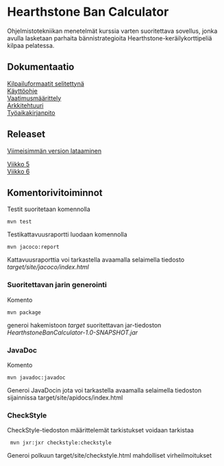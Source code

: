 # Hearthstone Ban Calculator    
Ohjelmistotekniikan menetelmät kurssia varten suoritettava sovellus, jonka avulla lasketaan parhaita bännistrategioita Hearthstone-keräilykorttipeliä kilpaa pelatessa. 

## Dokumentaatio
[Kilpailuformaatit selitettynä](https://github.com/AnttiLammi/otm-harjoitustyo/blob/master/dokumentaatio/formaatit.md)   
[Käyttöohje](https://github.com/AnttiLammi/otm-harjoitustyo/blob/master/dokumentaatio/kayttoohje.md)    
[Vaatimusmäärittely](https://github.com/AnttiLammi/otm-harjoitustyo/blob/master/dokumentaatio/vaativuusm%C3%A4%C3%A4rittely.md)    
[Arkkitehtuuri](https://github.com/AnttiLammi/otm-harjoitustyo/blob/master/dokumentaatio/arkkitehtuuri.md)    
[Työaikakirjanpito](https://github.com/AnttiLammi/otm-harjoitustyo/blob/master/dokumentaatio/tuntikirjanpito.md)
## Releaset
[Viimeisimmän version lataaminen](https://github.com/AnttiLammi/otm-harjoitustyo/releases/download/viikko6/hsbancalculator.jar)  
  
[Viikko 5](https://github.com/AnttiLammi/otm-harjoitustyo/releases/tag/viikko5)   
[Viikko 6](https://github.com/AnttiLammi/otm-harjoitustyo/releases/tag/viikko6)  

## Komentorivitoiminnot
Testit suoritetaan komennolla   

```
mvn test    
```
Testikattavuusraportti luodaan komennolla

```
mvn jacoco:report
```

Kattavuusraporttia voi tarkastella avaamalla selaimella tiedosto _target/site/jacoco/index.html_

### Suoritettavan jarin generointi

Komento

```
mvn package
```

generoi hakemistoon _target_ suoritettavan jar-tiedoston _HearthstoneBanCalculator-1.0-SNAPSHOT.jar_

### JavaDoc
Komento
```
mvn javadoc:javadoc
```
Generoi JavaDocin jota voi tarkastella avaamalla selaimella tiedoston sijainnissa target/site/apidocs/index.html

### CheckStyle
CheckStyle-tiedoston määrittelemät tarkistukset voidaan tarkistaa 
```
 mvn jxr:jxr checkstyle:checkstyle 
```
Generoi polkuun target/site/checkstyle.html mahdolliset virheilmoitukset
